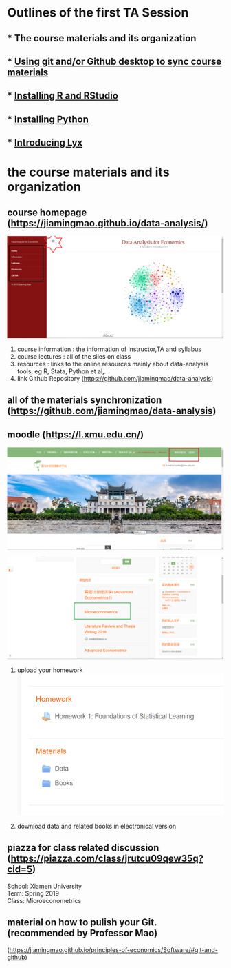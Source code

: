 
# Outlines of the first TA Session

## * The course materials and its organization
## * [Using git and/or Github desktop to sync course materials](https://github.com/trustxiaoqinwang/Microeconometrics_TA_Session/blob/master/Session1/instruction%20for%20Github.md)
## * [Installing R and RStudio](https://github.com/trustxiaoqinwang/Microeconometrics_TA_Session/blob/master/Session1/instruction%20for%20R.md)
## * [Installing Python](https://github.com/trustxiaoqinwang/Microeconometrics_TA_Session/blob/master/Session1/instruction%20for%20Python.md)
## * [Introducing  Lyx](https://github.com/trustxiaoqinwang/Microeconometrics_TA_Session/blob/master/Session1/instruction%20for%20Lyx.md)

#  the course materials and its organization

## course homepage (https://jiamingmao.github.io/data-analysis/)
![course_homepagep](Figures/course_homepage.png)

1. course information : the information of instructor,TA and syllabus
2. course lectures : all of the siles on class
3. resources : links to the online resources mainly about data-analysis tools, eg R, Stata, Python et al,.
4. link Github Repository (https://github.com/jiamingmao/data-analysis)


## all of the materials synchronization  (https://github.com/jiamingmao/data-analysis)


## moodle (https://l.xmu.edu.cn/)
![moodle_home](Figures/moodle_home.png)

![moodle_our](Figures/moodle_our.png)

1. upload your homework
![homework](Figures/homework.png)

2. download data and related books in electronical version


## piazza for class related discussion (https://piazza.com/class/jrutcu09qew35q?cid=5)

School: Xiamen University  
Term: Spring 2019  
Class: Microeconometrics  

## material on how to pulish your Git.(recommended by Professor Mao)  
(https://jiamingmao.github.io/principles-of-economics/Software/#git-and-github)
